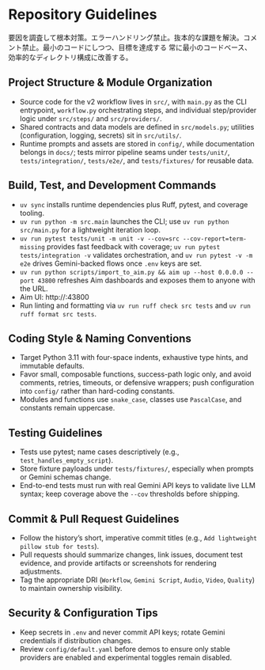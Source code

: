 # Repository Guidelines

要因を調査して根本対策。エラーハンドリング禁止。抜本的な課題を解決。コメント禁止。最小のコードにしつつ、目標を達成する
常に最小のコードベース、効率的なディレクトリ構成に改善する。

## Project Structure & Module Organization
- Source code for the v2 workflow lives in `src/`, with `main.py` as the CLI entrypoint, `workflow.py` orchestrating steps, and individual step/provider logic under `src/steps/` and `src/providers/`.
- Shared contracts and data models are defined in `src/models.py`; utilities (configuration, logging, secrets) sit in `src/utils/`.
- Runtime prompts and assets are stored in `config/`, while documentation belongs in `docs/`; tests mirror pipeline seams under `tests/unit/`, `tests/integration/`, `tests/e2e/`, and `tests/fixtures/` for reusable data.

## Build, Test, and Development Commands
- `uv sync` installs runtime dependencies plus Ruff, pytest, and coverage tooling.
- `uv run python -m src.main` launches the CLI; use `uv run python src/main.py` for a lightweight iteration loop.
- `uv run pytest tests/unit -m unit -v --cov=src --cov-report=term-missing` provides fast feedback with coverage; `uv run pytest tests/integration -v` validates orchestration, and `uv run pytest -v -m e2e` drives Gemini-backed flows once `.env` keys are set.
- `uv run python scripts/import_to_aim.py && aim up --host 0.0.0.0 --port 43800` refreshes Aim dashboards and exposes them to anyone with the URL.
- Aim UI: http://<server-ip>:43800
- Run linting and formatting via `uv run ruff check src tests` and `uv run ruff format src tests`.

## Coding Style & Naming Conventions
- Target Python 3.11 with four-space indents, exhaustive type hints, and immutable defaults.
- Favor small, composable functions, success-path logic only, and avoid comments, retries, timeouts, or defensive wrappers; push configuration into `config/` rather than hard-coding constants.
- Modules and functions use `snake_case`, classes use `PascalCase`, and constants remain uppercase.

## Testing Guidelines
- Tests use pytest; name cases descriptively (e.g., `test_handles_empty_script`).
- Store fixture payloads under `tests/fixtures/`, especially when prompts or Gemini schemas change.
- End-to-end tests must run with real Gemini API keys to validate live LLM syntax; keep coverage above the `--cov` thresholds before shipping.

## Commit & Pull Request Guidelines
- Follow the history’s short, imperative commit titles (e.g., `Add lightweight pillow stub for tests`).
- Pull requests should summarize changes, link issues, document test evidence, and provide artifacts or screenshots for rendering adjustments.
- Tag the appropriate DRI (`Workflow`, `Gemini Script`, `Audio`, `Video`, `Quality`) to maintain ownership visibility.

## Security & Configuration Tips
- Keep secrets in `.env` and never commit API keys; rotate Gemini credentials if distribution changes.
- Review `config/default.yaml` before demos to ensure only stable providers are enabled and experimental toggles remain disabled.
